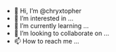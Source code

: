 - 👋 Hi, I’m @chryxtopher
- 👀 I’m interested in ...
- 🌱 I’m currently learning ...
- 💞️ I’m looking to collaborate on ...
- 📫 How to reach me ...

<!---
chryxtopher/chryxtopher is a ✨ special ✨ repository because its `README.md` (this file) appears on your GitHub profile.
You can click the Preview link to take a look at your changes.
--->

